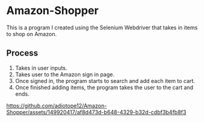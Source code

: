# Amazon-Shopper
This is a program I created using the Selenium Webdriver that takes in items to shop on Amazon.
## Process
1. Takes in user inputs.
2. Takes user to the Amazon sign in page.
3. Once signed in, the program starts to search and add each item to cart.
4. Once finished adding items, the program takes the user to the cart and ends.


https://github.com/adiotope12/Amazon-Shopper/assets/149920417/af8d473d-b648-4329-b32d-cdbf3b4fb8f3

